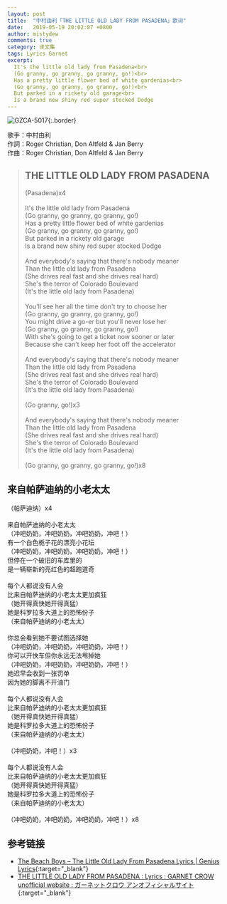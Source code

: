 ```yaml
---
layout: post
title:  "中村由利「THE LITTLE OLD LADY FROM PASADENA」歌词"
date:   2019-05-19 20:02:07 +0800
author: mistydew
comments: true
category: 译文集
tags: Lyrics Garnet
excerpt:
  It's the little old lady from Pasadena<br>
  (Go granny, go granny, go granny, go!)<br>
  Has a pretty little flower bed of white gardenias<br>
  (Go granny, go granny, go granny, go!)<br>
  But parked in a rickety old garage<br>
  Is a brand new shiny red super stocked Dodge
---
```

![GZCA-5017](https://ganekuro.github.io/images/discography/other/GZCA-5017.jpg){:.border}

歌手：中村由利<br>
作詞：Roger Christian, Don Altfeld & Jan Berry<br>
作曲：Roger Christian, Don Altfeld & Jan Berry

<blockquote class="original">
  <h2>THE LITTLE OLD LADY FROM PASADENA</h2>
  <p>
    (Pasadena)x4<br>
    <br>
    It's the little old lady from Pasadena<br>
    (Go granny, go granny, go granny, go!)<br>
    Has a pretty little flower bed of white gardenias<br>
    (Go granny, go granny, go granny, go!)<br>
    But parked in a rickety old garage<br>
    Is a brand new shiny red super stocked Dodge<br>
    <br>
    And everybody's saying that there's nobody meaner<br>
    Than the little old lady from Pasadena<br>
    (She drives real fast and she drives real hard)<br>
    She's the terror of Colorado Boulevard<br>
    (It's the little old lady from Pasadena)<br>
    <br>
    You'll see her all the time don't try to choose her<br>
    (Go granny, go granny, go granny, go!)<br>
    You might drive a go-er but you'll never lose her<br>
    (Go granny, go granny, go granny, go!)<br>
    With she's going to get a ticket now sooner or later<br>
    Because she can't keep her foot off the accelerator<br>
    <br>
    And everybody's saying that there's nobody meaner<br>
    Than the little old lady from Pasadena<br>
    (She drives real fast and she drives real hard)<br>
    She's the terror of Colorado Boulevard<br>
    (It's the little old lady from Pasadena)<br>
    <br>
    (Go granny, go!)x3<br>
    <br>
    And everybody's saying that there's nobody meaner<br>
    Than the little old lady from Pasadena<br>
    (She drives real fast and she drives real hard)<br>
    She's the terror of Colorado Boulevard<br>
    (It's the little old lady from Pasadena)<br>
    <br>
    (Go granny, go granny, go granny, go!)x8
  </p>
</blockquote>

<div class="translation">
  <h2>来自帕萨迪纳的小老太太</h2>
  <p>
    （帕萨迪纳）x4<br>
    <br>
    来自帕萨迪纳的小老太太<br>
    （冲吧奶奶，冲吧奶奶，冲吧奶奶，冲吧！）<br>
    有一个白色栀子花的漂亮小花坛<br>
    （冲吧奶奶，冲吧奶奶，冲吧奶奶，冲吧！）<br>
    但停在一个破旧的车库里的<br>
    是一辆崭新的亮红色的超跑道奇<br>
    <br>
    每个人都说没有人会<br>
    比来自帕萨迪纳的小老太太更加疯狂<br>
    （她开得真快她开得真猛）<br>
    她是科罗拉多大道上的恐怖份子<br>
    （来自帕萨迪纳的小老太太）<br>
    <br>
    你总会看到她不要试图选择她<br>
    （冲吧奶奶，冲吧奶奶，冲吧奶奶，冲吧！）<br>
    你可以开快车但你永远无法甩掉她<br>
    （冲吧奶奶，冲吧奶奶，冲吧奶奶，冲吧！）<br>
    她迟早会收到一张罚单<br>
    因为她的脚离不开油门<br>
    <br>
    每个人都说没有人会<br>
    比来自帕萨迪纳的小老太太更加疯狂<br>
    （她开得真快她开得真猛）<br>
    她是科罗拉多大道上的恐怖份子<br>
    （来自帕萨迪纳的小老太太）<br>
    <br>
    （冲吧奶奶，冲吧！）x3<br>
    <br>
    每个人都说没有人会<br>
    比来自帕萨迪纳的小老太太更加疯狂<br>
    （她开得真快她开得真猛）<br>
    她是科罗拉多大道上的恐怖份子<br>
    （来自帕萨迪纳的小老太太）<br>
    <br>
    （冲吧奶奶，冲吧奶奶，冲吧奶奶，冲吧！）x8
  </p>
</div>

## 参考链接

* [The Beach Boys – The Little Old Lady From Pasadena Lyrics \| Genius Lyrics](https://genius.com/The-beach-boys-the-little-old-lady-from-pasadena-lyrics){:target="_blank"}
* [THE LITTLE OLD LADY FROM PASADENA : Lyrics : GARNET CROW unofficial website : ガーネットクロウ アンオフィシャルサイト](https://ganekuro.github.io/lyrics/featuring/THE-LITTLE-OLD-LADY-FROM-PASADENA.html){:target="_blank"}
